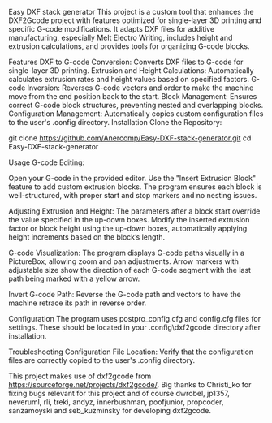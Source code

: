 Easy DXF stack generator
This project is a custom tool that enhances the DXF2Gcode project with features optimized for single-layer 3D printing and specific G-code modifications. It adapts DXF files for additive manufacturing, especially Melt Electro Writing, includes height and extrusion calculations, and provides tools for organizing G-code blocks.

Features
DXF to G-code Conversion: Converts DXF files to G-code for single-layer 3D printing.
Extrusion and Height Calculations: Automatically calculates extrusion rates and height values based on specified factors.
G-code Inversion: Reverses G-code vectors and order to make the machine move from the end position back to the start.
Block Management: Ensures correct G-code block structures, preventing nested and overlapping blocks.
Configuration Management: Automatically copies custom configuration files to the user's .config directory.
Installation
Clone the Repository:

git clone https://github.com/Anercomp/Easy-DXF-stack-generator.git
cd Easy-DXF-stack-generator

Usage
G-code Editing:

Open your G-code in the provided editor.
Use the "Insert Extrusion Block" feature to add custom extrusion blocks.
The program ensures each block is well-structured, with proper start and stop markers and no nesting issues.

Adjusting Extrusion and Height:
The parameters after a block start override the value specified in the up-down boxes.
Modify the inserted extrusion factor or block height using the up-down boxes, automatically applying height increments based on the block’s length.

G-code Visualization:
The program displays G-code paths visually in a PictureBox, allowing zoom and pan adjustments.
Arrow markers with adjustable size show the direction of each G-code segment with the last path being marked with a yellow arrow.

Invert G-code Path:
Reverse the G-code path and vectors to have the machine retrace its path in reverse order.

Configuration
The program uses postpro_config.cfg and config.cfg files for settings. These should be located in your .config\dxf2gcode directory after installation.

Troubleshooting
Configuration File Location: Verify that the configuration files are correctly copied to the user's .config directory.

This project makes use of dxf2gcode from https://sourceforge.net/projects/dxf2gcode/. Big thanks to Christi_ko for fixing bugs relevant for this project and of course dwrobel, jp1357, neveruml, rli, treki, andyz, innerbushman, poofjunior, propcoder, sanzamoyski and seb_kuzminsky for developing dxf2gcode. 

